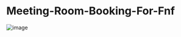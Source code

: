 # Meeting-Room-Booking-For-Fnf
![image](https://github.com/user-attachments/assets/b4c532b7-633a-4635-93b5-3e43efe59942)

